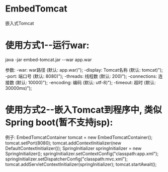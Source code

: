 # EmbedTomcat
嵌入式Tomcat

# 使用方式1--运行war:
java -jar embed-tomcat.jar --war app.war

参数:
-war: war路径 (默认: app.war)");
-display: Tomcat名称 (默认: tomcat)");
-port: 端口号 (默认: 8080)");
-threads: 线程数 (默认: 200)");
-connections: 连接数 (默认: 10000)");
-encoding: 编码 (默认: utf-8)");
-timeout: 超时 (默认: 30000ms)");

# 使用方式2--嵌入Tomcat到程序中, 类似Spring boot(暂不支持jsp):

例子:
EmbedTomcatContainer tomcat = new EmbedTomcatContainer();
tomcat.setPort(8080);
tomcat.addContextInitializer(new DefaultContextInitializer());
SpringInitializer springInitializer = new SpringInitializer();
springInitializer.setContextConfig("classpath:app.xml");
springInitializer.setDispatcherConfig("classpath:mvc.xml");
tomcat.addServletContextInitializer(springInitializer);
tomcat.startAwait();